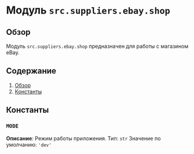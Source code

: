 # Модуль `src.suppliers.ebay.shop`

## Обзор

Модуль `src.suppliers.ebay.shop` предназначен для работы с магазином eBay. 

## Содержание

1. [Обзор](#обзор)
2. [Константы](#константы)

## Константы

### `MODE`
**Описание**:
Режим работы приложения.
Тип: `str`
Значение по умолчанию: `'dev'`
